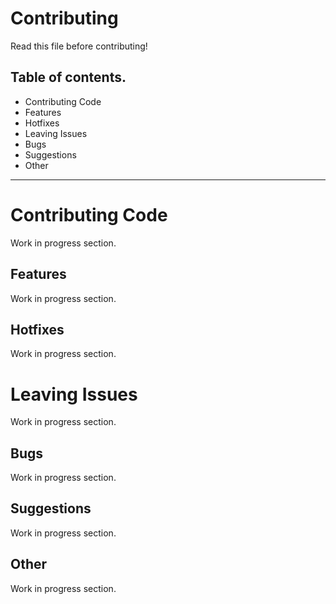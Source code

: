 # Contributing
Read this file before contributing!
## Table of contents.
* Contributing Code
 * Features
 * Hotfixes
* Leaving Issues
 * Bugs
 * Suggestions
 * Other
---

# Contributing Code
Work in progress section.

## Features
Work in progress section.

## Hotfixes
Work in progress section.

# Leaving Issues
Work in progress section.

## Bugs
Work in progress section.

## Suggestions
Work in progress section.

## Other
Work in progress section.